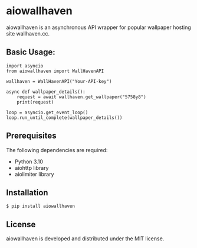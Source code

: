 # aiowallhaven

aiowallhaven is an asynchronous API wrapper for popular
wallpaper hosting site wallhaven.cc.

## Basic Usage:

```
import asyncio
from aiowallhaven import WallHavenAPI

wallhaven = WallHavenAPI("Your-API-key")

async def wallpaper_details():
    request = await wallhaven.get_wallpaper("5758y8")
    print(request)

loop = asyncio.get_event_loop()
loop.run_until_complete(wallpaper_details())
```

## Prerequisites
The following dependencies are required:

- Python 3.10
- aiohttp library
- aiolimiter library

## Installation

```
$ pip install aiowallhaven
```
## License

aiowallhaven is developed and distributed under the MIT
license.
